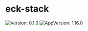 # eck-stack

![Version: 0.1.0](https://img.shields.io/badge/Version-0.1.0-informational?style=flat-square) ![AppVersion: 1.16.0](https://img.shields.io/badge/AppVersion-1.16.0-informational?style=flat-square)
